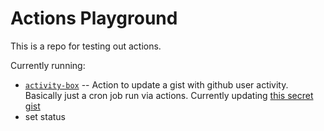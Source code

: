 # Actions Playground

This is a repo for testing out actions.

Currently running:

- [`activity-box`](https://github.com/JasonEtco/activity-box) -- Action to update a gist with github user activity. Basically just a cron job run via actions. Currently updating [this secret gist](https://gist.github.com/jonchurch/71c8d991c8fd2e7ce16be520ae6f1e20)
- set status
